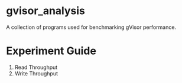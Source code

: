 # gvisor_analysis
A collection of programs used for benchmarking gVisor performance.

# Experiment Guide
1) Read Throughput
2) Write Throughput 
